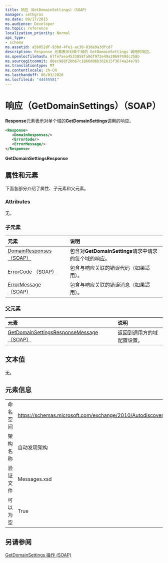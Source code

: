 ```yaml
---
title: 响应（GetDomainSettings）（SOAP）
manager: sethgros
ms.date: 09/17/2015
ms.audience: Developer
ms.topic: reference
localization_priority: Normal
api_type:
- schema
ms.assetid: a5b052df-93bd-4fe1-ac30-83de9a3dfcd7
description: Response 元素表示对单个域的 GetDomainSettings 调用的响应。
ms.openlocfilehash: 67fe7aea4533058fa0df972e49a2069749dc258b
ms.sourcegitcommit: 88ec988f2bb67c1866d06b361615f3674a24e795
ms.translationtype: MT
ms.contentlocale: zh-CN
ms.lasthandoff: 06/03/2020
ms.locfileid: "44455581"
---
```

# <a name="response-getdomainsettings-soap"></a>响应（GetDomainSettings）（SOAP）

**Response**元素表示对单个域的**GetDomainSettings**调用的响应。 
  
```XML
<Response>
   <DomainResponses/>
   <ErrorCode/>
   <ErrorMessage/>
</Response>
```

 **GetDomainSettingsResponse**
## <a name="attributes-and-elements"></a>属性和元素

下面各部分介绍了属性、子元素和父元素。
  
### <a name="attributes"></a>Attributes

无。
  
### <a name="child-elements"></a>子元素

|**元素**|**说明**|
|:-----|:-----|
|[DomainResponses （SOAP）](domainresponses-soap.md) <br/> |包含对**GetDomainSettings**请求中请求的每个域的响应。  <br/> |
|[ErrorCode （SOAP）](errorcode-soap.md) <br/> |包含与响应关联的错误代码（如果适用）。  <br/> |
|[ErrorMessage （SOAP）](errormessage-soap.md) <br/> |包含与响应关联的错误消息（如果适用）。  <br/> |
   
### <a name="parent-elements"></a>父元素

|**元素**|**说明**|
|:-----|:-----|
|[GetDomainSettingsResponseMessage （SOAP）](getdomainsettingsresponsemessage-soap.md) <br/> |返回到调用方的域配置设置。  <br/> |
   
## <a name="text-value"></a>文本值

无。
  
## <a name="element-information"></a>元素信息

|||
|:-----|:-----|
|命名空间  <br/> |https://schemas.microsoft.com/exchange/2010/Autodiscover  <br/> |
|架构名称  <br/> |自动发现架构  <br/> |
|验证文件  <br/> |Messages.xsd  <br/> |
|可以为空  <br/> |True  <br/> |
   
## <a name="see-also"></a>另请参阅



[GetDomainSettings 操作 (SOAP)](getdomainsettings-operation-soap.md)

